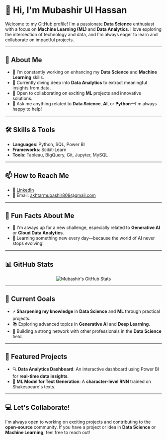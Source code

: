 # 👋 Hi, I'm Mubashir Ul Hassan

Welcome to my GitHub profile! I'm a passionate **Data Science** enthusiast with a focus on **Machine Learning (ML)** and **Data Analytics**. I love exploring the intersection of technology and data, and I'm always eager to learn and collaborate on impactful projects.

---

## 🚀 About Me

- 🔭 I’m constantly working on enhancing my **Data Science** and **Machine Learning** skills.
- 🌱 Currently diving deep into **Data Analytics** to extract meaningful insights from data.
- 🤝 Open to collaborating on exciting **ML** projects and innovative solutions.
- 💬 Ask me anything related to **Data Science**, **AI**, or **Python**—I'm always happy to help!

---

## 🛠️ Skills & Tools

- **Languages**: Python, SQL, Power BI
- **Frameworks**: Scikit-Learn
- **Tools**: Tableau, BigQuery, Git, Jupyter, MySQL

---

## 📫 How to Reach Me

- 💼 [LinkedIn](https://www.linkedin.com/in/mubashir-ul-hassan/)
- 📧 Email: [akhtarmubashir809@gmail.com](mailto:akhtarmubashir809@gmail.com)

---

## 🌟 Fun Facts About Me

- 🚀 I'm always up for a new challenge, especially related to **Generative AI** or **Cloud Data Analytics**.
- 🧠 Learning something new every day—because the world of AI never stops evolving!

---

## 📊 GitHub Stats

<p align="center">
  <img src="https://github-readme-stats.vercel.app/api?username=Mubashir-Ul-Hassan&show_icons=true&theme=radical" alt="Mubashir's GitHub Stats" />
</p>

---

## 🎯 Current Goals

- ⚡ **Sharpening my knowledge** in **Data Science** and **ML** through practical projects.
- 📚 Exploring advanced topics in **Generative AI** and **Deep Learning**.
- 💼 Building a strong network with other professionals in the **Data Science** field.

---

## 🌟 Featured Projects

- 🔍 **Data Analytics Dashboard**: An interactive dashboard using Power BI for **real-time data insights**.
- 🤖 **ML Model for Text Generation**: A **character-level RNN** trained on Shakespeare's texts.

---

## 💻 Let's Collaborate!

I'm always open to working on exciting projects and contributing to the **open-source** community. If you have a project or idea in **Data Science** or **Machine Learning**, feel free to reach out!



<!---
Mubashir-Ul-Hassan/Mubashir-Ul-Hassan is a ✨ special ✨ repository because its `README.md` (this file) appears on your GitHub profile.
You can click the Preview link to take a look at your changes.
--->

